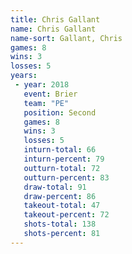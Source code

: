 ```yaml
---
title: Chris Gallant
name: Chris Gallant
name-sort: Gallant, Chris
games: 8
wins: 3
losses: 5
years:
 - year: 2018
   event: Brier
   team: "PE"
   position: Second
   games: 8
   wins: 3
   losses: 5
   inturn-total: 66
   inturn-percent: 79
   outturn-total: 72
   outturn-percent: 83
   draw-total: 91
   draw-percent: 86
   takeout-total: 47
   takeout-percent: 72
   shots-total: 138
   shots-percent: 81
---
```

